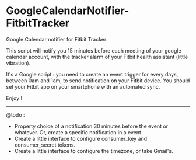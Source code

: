GoogleCalendarNotifier-FitbitTracker
====================================

Google Calendar notifier for Fitbit Tracker

This script will notify you 15 minutes before each meeting of your google calendar account, with the tracker alarm of your Fitbit health assistant (little vibration).

It's a Google script : you need to create an event trigger for every days, between 0am and 1am, to send notification on your Fitbit device.
You should set your Fitbit app on your smartphone with an automated sync.

Enjoy !



---------------
@todo :
  - Property choice of a notification 30 minutes before the event or whatever. Or, create a specific notification in a event.
  - Create a little interface to configure consumer_key and consumer_secret tokens.
  - Create a little interface to configure the timezone, or take Gmail's.
